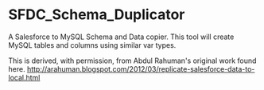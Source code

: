 # SFDC_Schema_Duplicator

A Salesforce to MySQL Schema and Data copier. This tool will create MySQL tables and columns using similar var types.

This is derived, with permission, from Abdul Rahuman's original work found here. http://arahuman.blogspot.com/2012/03/replicate-salesforce-data-to-local.html